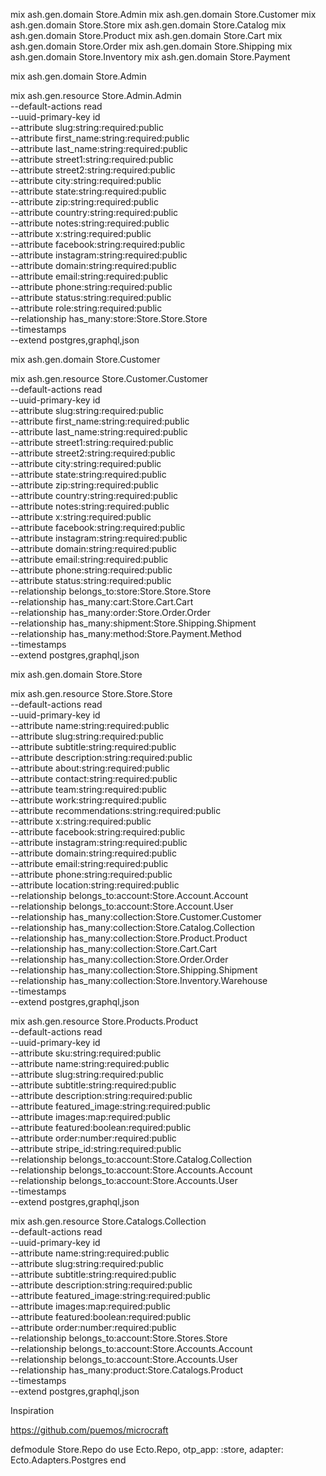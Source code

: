 


mix ash.gen.domain Store.Admin
mix ash.gen.domain Store.Customer
mix ash.gen.domain Store.Store
mix ash.gen.domain Store.Catalog
mix ash.gen.domain Store.Product
mix ash.gen.domain Store.Cart
mix ash.gen.domain Store.Order
mix ash.gen.domain Store.Shipping
mix ash.gen.domain Store.Inventory
mix ash.gen.domain Store.Payment

mix ash.gen.domain Store.Admin

mix ash.gen.resource Store.Admin.Admin \
  --default-actions read \
  --uuid-primary-key id \
  --attribute slug:string:required:public \
  --attribute first_name:string:required:public \
  --attribute last_name:string:required:public \
  --attribute street1:string:required:public \
  --attribute street2:string:required:public \
  --attribute city:string:required:public \
  --attribute state:string:required:public \
  --attribute zip:string:required:public \
  --attribute country:string:required:public \
  --attribute notes:string:required:public \
  --attribute x:string:required:public \
  --attribute facebook:string:required:public \
  --attribute instagram:string:required:public \
  --attribute domain:string:required:public \
  --attribute email:string:required:public \
  --attribute phone:string:required:public \
  --attribute status:string:required:public \
  --attribute role:string:required:public \
  --relationship has_many:store:Store.Store.Store \
  --timestamps \
  --extend postgres,graphql,json


mix ash.gen.domain Store.Customer

mix ash.gen.resource Store.Customer.Customer \
  --default-actions read \
  --uuid-primary-key id \
  --attribute slug:string:required:public \
  --attribute first_name:string:required:public \
  --attribute last_name:string:required:public \
  --attribute street1:string:required:public \
  --attribute street2:string:required:public \
  --attribute city:string:required:public \
  --attribute state:string:required:public \
  --attribute zip:string:required:public \
  --attribute country:string:required:public \
  --attribute notes:string:required:public \
  --attribute x:string:required:public \
  --attribute facebook:string:required:public \
  --attribute instagram:string:required:public \
  --attribute domain:string:required:public \
  --attribute email:string:required:public \
  --attribute phone:string:required:public \
  --attribute status:string:required:public \
  --relationship belongs_to:store:Store.Store.Store \
  --relationship has_many:cart:Store.Cart.Cart \
  --relationship has_many:order:Store.Order.Order \
  --relationship has_many:shipment:Store.Shipping.Shipment \
  --relationship has_many:method:Store.Payment.Method \
  --timestamps \
  --extend postgres,graphql,json

mix ash.gen.domain Store.Store

mix ash.gen.resource Store.Store.Store \
  --default-actions read \
  --uuid-primary-key id \
  --attribute name:string:required:public \
  --attribute slug:string:required:public \
  --attribute subtitle:string:required:public \
  --attribute description:string:required:public \
  --attribute about:string:required:public \
  --attribute contact:string:required:public \
  --attribute team:string:required:public \
  --attribute work:string:required:public \
  --attribute recommendations:string:required:public \
  --attribute x:string:required:public \
  --attribute facebook:string:required:public \
  --attribute instagram:string:required:public \
  --attribute domain:string:required:public \
  --attribute email:string:required:public \
  --attribute phone:string:required:public \
  --attribute location:string:required:public \
  --relationship belongs_to:account:Store.Account.Account \
  --relationship belongs_to:account:Store.Account.User \
  --relationship has_many:collection:Store.Customer.Customer \
  --relationship has_many:collection:Store.Catalog.Collection \
  --relationship has_many:collection:Store.Product.Product \
  --relationship has_many:collection:Store.Cart.Cart \
  --relationship has_many:collection:Store.Order.Order \
  --relationship has_many:collection:Store.Shipping.Shipment \
  --relationship has_many:collection:Store.Inventory.Warehouse \
  --timestamps \
  --extend postgres,graphql,json

mix ash.gen.resource Store.Products.Product \
  --default-actions read \
  --uuid-primary-key id \
  --attribute sku:string:required:public \
  --attribute name:string:required:public \
  --attribute slug:string:required:public \
  --attribute subtitle:string:required:public \
  --attribute description:string:required:public \
  --attribute featured_image:string:required:public \
  --attribute images:map:required:public \
  --attribute featured:boolean:required:public \
  --attribute order:number:required:public \
  --attribute stripe_id:string:required:public \
  --relationship belongs_to:account:Store.Catalog.Collection \
  --relationship belongs_to:account:Store.Accounts.Account \
  --relationship belongs_to:account:Store.Accounts.User \
  --timestamps \
  --extend postgres,graphql,json

mix ash.gen.resource Store.Catalogs.Collection \
  --default-actions read \
  --uuid-primary-key id \
  --attribute name:string:required:public \
  --attribute slug:string:required:public \
  --attribute subtitle:string:required:public \
  --attribute description:string:required:public \
  --attribute featured_image:string:required:public \
  --attribute images:map:required:public \
  --attribute featured:boolean:required:public \
  --attribute order:number:required:public \
  --relationship belongs_to:account:Store.Stores.Store \
  --relationship belongs_to:account:Store.Accounts.Account \
  --relationship belongs_to:account:Store.Accounts.User \
  --relationship has_many:product:Store.Catalogs.Product \
  --timestamps \
  --extend postgres,graphql,json



Inspiration

https://github.com/puemos/microcraft

defmodule Store.Repo do
  use Ecto.Repo,
    otp_app: :store,
    adapter: Ecto.Adapters.Postgres
end

